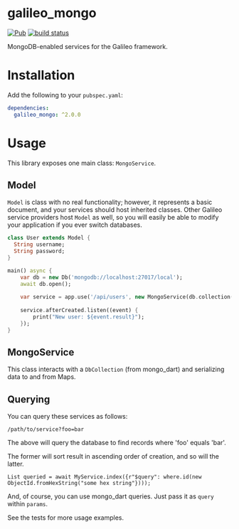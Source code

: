 # galileo_mongo

[![Pub](https://img.shields.io/pub/v/galileo_mongo.svg)](https://pub.dartlang.org/packages/galileo_mongo)
[![build status](https://travis-ci.org/galileo-dart/mongo.svg)](https://travis-ci.org/galileo-dart/mongo)

MongoDB-enabled services for the Galileo framework.

# Installation
Add the following to your `pubspec.yaml`:

```yaml
dependencies:
  galileo_mongo: ^2.0.0
```

# Usage
This library exposes one main class: `MongoService`.

## Model
`Model` is class with no real functionality; however, it represents a basic document, and your services should host inherited classes.
Other Galileo service providers host `Model` as well, so you will easily be able to modify your application if you ever switch databases.

```dart
class User extends Model {
  String username;
  String password;
}

main() async {
    var db = new Db('mongodb://localhost:27017/local');
    await db.open();
    
    var service = app.use('/api/users', new MongoService(db.collection("users")));
    
    service.afterCreated.listen((event) {
        print("New user: ${event.result}");
    });
}
```

## MongoService
This class interacts with a `DbCollection` (from mongo_dart) and serializing data to and from Maps.

## Querying
You can query these services as follows:

    /path/to/service?foo=bar

The above will query the database to find records where 'foo' equals 'bar'.

The former will sort result in ascending order of creation, and so will the latter. 

    List queried = await MyService.index({r"$query": where.id(new ObjectId.fromHexString("some hex string"})));

And, of course, you can use mongo_dart queries. Just pass it as `query` within `params`.

See the tests for more usage examples.

